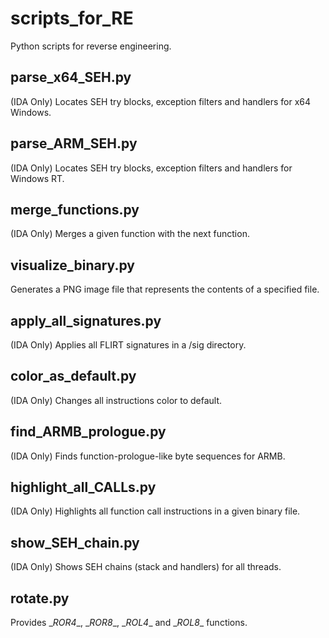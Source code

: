 scripts_for_RE
==============

Python scripts for reverse engineering.

parse_x64_SEH.py
----------------------------
(IDA Only) Locates SEH try blocks, exception filters and handlers for x64 Windows.

parse_ARM_SEH.py
----------------------------
(IDA Only) Locates SEH try blocks, exception filters and handlers for Windows RT.

merge_functions.py
----------------------------
(IDA Only) Merges a given function with the next function.

visualize_binary.py
----------------------------
Generates a PNG image file that represents the contents of a specified file.

apply_all_signatures.py
----------------------------
(IDA Only) Applies all FLIRT signatures in a <IDA DIR>/sig directory.

color_as_default.py
----------------------------
(IDA Only) Changes all instructions color to default.

find_ARMB_prologue.py
----------------------------
(IDA Only) Finds function-prologue-like byte sequences for ARMB.

highlight_all_CALLs.py
----------------------------
(IDA Only) Highlights all function call instructions in a given binary file.

show_SEH_chain.py
----------------------------
(IDA Only) Shows SEH chains (stack and handlers) for all threads.

rotate.py
----------------------------
Provides \__ROR4__, \__ROR8__, \__ROL4__ and \__ROL8__ functions.

